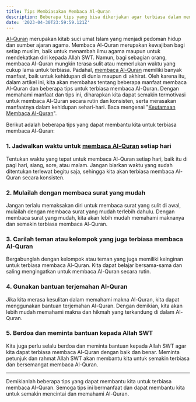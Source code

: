 ```yaml
---
title: Tips Membiasakan Membaca Al-Quran
description: Beberapa tips yang bisa dikerjakan agar terbiasa dalam membaca Al-Quran
date: '2023-04-30T23:59:59.121Z'
---
```


[Al-Quran](https://www.baca-quran.id/) merupakan kitab suci umat Islam yang menjadi pedoman hidup dan sumber ajaran agama. Membaca Al-Quran merupakan kewajiban bagi setiap muslim, baik untuk menambah ilmu agama maupun untuk mendekatkan diri kepada Allah SWT. Namun, bagi sebagian orang, membaca Al-Quran mungkin terasa sulit atau memerlukan waktu yang cukup lama untuk terbiasa. Padahal, [membaca Al-Quran](https://www.baca-quran.id/tulisan/2020-06-12-keutamaan-membaca-alquran/) memiliki banyak manfaat, baik untuk kehidupan di dunia maupun di akhirat. Oleh karena itu, dalam artikel ini, kita akan membahas tentang beberapa manfaat membaca Al-Quran dan beberapa tips untuk terbiasa membaca Al-Quran. Dengan memahami manfaat dan tips ini, diharapkan kita dapat semakin termotivasi untuk membaca Al-Quran secara rutin dan konsisten, serta merasakan manfaatnya dalam kehidupan sehari-hari. Baca mengenai "[Keutamaan Membaca Al-Quran](https://www.baca-quran.id/tulisan/2020-06-12-keutamaan-membaca-alquran/)".

Berikut adalah beberapa tips yang dapat membantu kita untuk terbiasa membaca Al-Quran:

### 1. Jadwalkan waktu untuk [membaca Al-Quran]((https://www.baca-quran.id/tulisan/2020-06-12-keutamaan-membaca-alquran/)) setiap hari

Tentukan waktu yang tepat untuk membaca Al-Quran setiap hari, baik itu di pagi hari, siang, sore, atau malam. Jangan biarkan waktu yang sudah ditentukan terlewat begitu saja, sehingga kita akan terbiasa membaca Al-Quran secara konsisten.

### 2. Mulailah dengan membaca surat yang mudah

Jangan terlalu memaksakan diri untuk membaca surat yang sulit di awal, mulailah dengan membaca surat yang mudah terlebih dahulu. Dengan membaca surat yang mudah, kita akan lebih mudah memahami maknanya dan semakin terbiasa membaca Al-Quran.

### 3. Carilah teman atau kelompok yang juga terbiasa membaca Al-Quran

Bergabunglah dengan kelompok atau teman yang juga memiliki keinginan untuk terbiasa membaca Al-Quran. Kita dapat belajar bersama-sama dan saling mengingatkan untuk membaca Al-Quran secara rutin.

### 4. Gunakan bantuan terjemahan Al-Quran

Jika kita merasa kesulitan dalam memahami makna Al-Quran, kita dapat menggunakan bantuan terjemahan Al-Quran. Dengan demikian, kita akan lebih mudah memahami makna dan hikmah yang terkandung di dalam Al-Quran.

### 5. Berdoa dan meminta bantuan kepada Allah SWT

Kita juga perlu selalu berdoa dan meminta bantuan kepada Allah SWT agar kita dapat terbiasa membaca Al-Quran dengan baik dan benar. Meminta petunjuk dan rahmat Allah SWT akan membantu kita untuk semakin terbiasa dan bersemangat membaca Al-Quran.

---

Demikianlah beberapa tips yang dapat membantu kita untuk terbiasa membaca Al-Quran. Semoga tips ini bermanfaat dan dapat membantu kita untuk semakin mencintai dan memahami Al-Quran.
